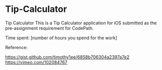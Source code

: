 # Tip-Calculator
Tip Calculator
This is a Tip Calculator application for iOS submitted as the pre-assignment requirement for CodePath.

Time spent: [number of hours you spend for the work]

Reference:

https://gist.github.com/timothy1ee/6858b706304a2397a7e2
https://vimeo.com/102084767

